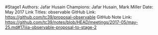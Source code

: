 #Stage1
Authors: Jafar Husain
Champions: Jafar Husain, Mark Miller
Date: May 2017
Link Titles: observable
GitHub Link: https://github.com/tc39/proposal-observable
GitHub Note Link: https://github.com/tc39/notes/blob/HEAD/meetings/2017-05/may-25.md#17iiia-observable-proposal-to-stage-2
